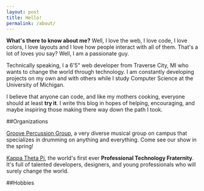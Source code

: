 ```yaml
---
layout: post
title: Hello!
permalink: /about/
---
```


**What's there to know about me?** Well, I love the web, I love code, I love colors, I love layouts and I love how people interact with all of them. That's a lot of loves you say? Well, I am a passionate guy.

Technically speaking, I a 6'5" web developer from Traverse City, MI who wants to change the world through technology. I am constantly developing projects on my own and with others while I study Computer Science at the University of Michigan.

I believe that anyone can code, and like my mothers cooking, everyone should at least **try it**. I write this blog in hopes of helping, encouraging, and maybe inspiring those making there way down the path I took. 

##Organizations

[Groove Percussion Group](http://umuac.org/groove/), a very diverse musical group on campus that specializes in drumming on anything and everything. Come see our show in the spring!

[Kappa Theta Pi](http://kappathetapi.com), the world's first ever **Professional Technology Fraternity**. It's full of talented developers, designers, and young professionals who will surely change the world.

##Hobbies



